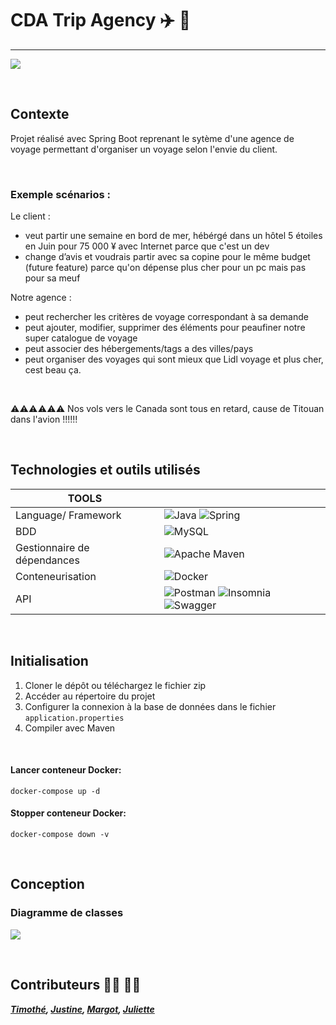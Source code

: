 # CDA Trip Agency :airplane: :sunrise:

<hr>

![](https://media.giphy.com/media/v1.Y2lkPTc5MGI3NjExaHJvZXV6aGR6M25oa3BwcXlnNXJ3Y2doNjRuZnlwaDNyMXJ2dTEwayZlcD12MV9pbnRlcm5hbF9naWZfYnlfaWQmY3Q9Zw/M8wGfV2Ohj5mE1PYiX/giphy.gif)





<br>

## Contexte

Projet réalisé avec Spring Boot reprenant le sytème d'une agence de voyage permettant d'organiser un voyage selon l'envie du client. <br>


<br>

### Exemple scénarios  :

Le client  :
- veut partir une semaine en bord de mer, hébérgé dans un hôtel 5 étoiles en Juin pour 75 000 ¥ avec Internet parce que c'est un dev
- change d’avis et voudrais partir avec sa copine pour le même budget (future feature) parce qu'on dépense plus cher pour un pc mais pas pour sa meuf


Notre agence  :
- peut rechercher les critères de voyage correspondant à sa demande 
- peut ajouter, modifier, supprimer des éléments pour peaufiner notre super catalogue de voyage
- peut associer des hébergements/tags a des villes/pays
- peut organiser des voyages qui sont mieux que Lidl voyage et plus cher, cest beau ça.
<br>

⚠️⚠️⚠️⚠️⚠️⚠️ 
Nos vols vers le Canada sont tous en retard, cause de Titouan dans l'avion !!!!!! 

<br>

## Technologies et outils utilisés 




| TOOLS                       |                                                                                                                            |
|-----------------------------|----------------------------------------------------------------------------------------------------------------------------|
| Language/ Framework         | ![Java](https://img.shields.io/badge/java-%23ED8B00.svg?style=for-the-badge&logo=openjdk&logoColor=white) ![Spring](https://img.shields.io/badge/spring-%236DB33F.svg?style=for-the-badge&logo=spring&logoColor=white)              |
| BDD                         | ![MySQL](https://img.shields.io/badge/mysql-%2300f.svg?style=for-the-badge&logo=mysql&logoColor=white)                     |   |   |   |
| Gestionnaire de dépendances | ![Apache Maven](https://img.shields.io/badge/Apache%20Maven-C71A36?style=for-the-badge&logo=Apache%20Maven&logoColor=white) |
| Conteneurisation            | ![Docker](https://img.shields.io/badge/docker-%230db7ed.svg?style=for-the-badge&logo=docker&logoColor=white)               |
| API              | ![Postman](https://img.shields.io/badge/Postman-FF6C37?style=for-the-badge&logo=postman&logoColor=white) ![Insomnia](https://img.shields.io/badge/Insomnia-black?style=for-the-badge&logo=insomnia&logoColor=5849BE)    ![Swagger](https://img.shields.io/badge/-Swagger-%23Clojure?style=for-the-badge&logo=swagger&logoColor=white)              |
<br>

## Initialisation


1. Cloner le dépôt ou téléchargez le fichier zip
2. Accéder au répertoire du projet
3. Configurer la connexion à la base de données dans le fichier `application.properties` 
4. Compiler avec Maven

<br>

#### Lancer conteneur Docker:
````
docker-compose up -d
````

#### Stopper conteneur Docker:

````
docker-compose down -v
````

<br>

## Conception


### Diagramme de classes

![](https://www.planttext.com/api/plantuml/png/fLDDQyCm3BtxLvYSDiB2TisfPHsK7KRPIkzEegO2nmwoMrR6_ljavxCTFOm54YjFblpq92-SL-IFZPP2mzvBRoLXVV2oGeBIepL2b5ev9tVsh6gGNoB5IkOIZHTfgyukbnl-YlI4MaCkTs4HAMV5_TPwfNDPsMCHC6ERPurWV2wT9pHrX0g2LtiarwVia0sJmX9RPVpWE5bEjRDQf0VhWUrrM4H907HtBzonRGcRQ3UsmZr6KtmF_0FBZlrqqaJaWlqK5FzlHytgdyLOVH7HQbM2wxMO8IjqhJN8qembXjDMq7Bnev0HMnBX2IPrA-LXoHRbSiLc1xo3Pnq7fBHDgsg37FGni2Ny7Bj1u81EKIDkz04elFmpw3dJS2xjLEOQ2g0Q6kxdRu768_zM-rYWALwynSbxGPs7gyxbLjN_BuAJtEnks2L479laAP4F3vRNB7jBUfAXpptG-IP7l2bNlfbUDtQ4uUu6xkgyUUXSzkGno_gDqGgITCy2JCMN-WS0)

[//]: # ()
[//]: # (```puml)

[//]: # ()
[//]: # (    left to right direction)

[//]: # ()
[//]: # (class Voyage {)

[//]: # (+id : int)

[//]: # (+pays: Pays)

[//]: # (+ville: Ville)

[//]: # (+tarifTotal: double)

[//]: # (+nomClient: string)

[//]: # (+nombreJours: int)

[//]: # (+nombreParticipants: int)

[//]: # (+vol: Vol)

[//]: # (+hotel: Hotel)

[//]: # (creer&#40;&#41;)

[//]: # (supprimer&#40;&#41;)

[//]: # (modifier&#40;&#41;)

[//]: # ()
[//]: # (})

[//]: # ()
[//]: # (class Pays {)

[//]: # (+id: int)

[//]: # (+nom: string)

[//]: # (+ville: Ville)

[//]: # ()
[//]: # (})

[//]: # ()
[//]: # (class Ville {)

[//]: # (+id: int)

[//]: # (+nom: string)

[//]: # (+pays: Pays)

[//]: # ()
[//]: # (})

[//]: # ()
[//]: # (class Vol {)

[//]: # (+id: int)

[//]: # (+placesTotal: int)

[//]: # (+placesDisponibles: int)

[//]: # (+villeDepart: Ville)

[//]: # (+villeArrivee: Ville)

[//]: # (+dateAller: Date)

[//]: # (+dateRetour: Date)

[//]: # (+compagnie: String)

[//]: # (+prix: double)

[//]: # (reserver&#40;&#41;)

[//]: # (rechercher&#40;&#41;)

[//]: # (creer&#40;&#41;)

[//]: # (modifier&#40;&#41;)

[//]: # (supprimer&#40;&#41;)

[//]: # ()
[//]: # (})

[//]: # ()
[//]: # (class Hebergement {)

[//]: # (+id: int)

[//]: # (+nom: String)

[//]: # (+placesTotal: int)

[//]: # (+placesDisponibles: int)

[//]: # (+ville: Ville)

[//]: # (+nbEtoiles: int)

[//]: # (+prix: double)

[//]: # (+tag Tag)

[//]: # (reserver&#40;&#41;)

[//]: # (rechercher&#40;&#41;)

[//]: # (creer&#40;&#41;)

[//]: # (modifier&#40;&#41;)

[//]: # (supprimer&#40;&#41;)

[//]: # ()
[//]: # (})

[//]: # ()
[//]: # (class Tag {)

[//]: # (+id: int)

[//]: # (+nom: string)

[//]: # ()
[//]: # (})

[//]: # ()
[//]: # ()
[//]: # ()
[//]: # (Pays "1" --o "1..N" Ville)

[//]: # (Vol "1..N" --o "1" Ville)

[//]: # (Voyage "1..N" --o "1" Hebergement)

[//]: # (Voyage "1..N" --o "1" Vol)

[//]: # (Ville "1" --o "1..N" Hebergement)

[//]: # (Hebergement "0.." --o "0.." Tag)

[//]: # ()
[//]: # ()
[//]: # (  )
[//]: # (```)
<br>

## Contributeurs  :woman_technologist: :man_technologist:



**_[Timothé](https://github.com/timothedepoorter), [Justine](https://github.com/Arheee), [Margot](https://media.giphy.com/media/v1.Y2lkPTc5MGI3NjExbHd5YTdvcTl0dTduaXVkZ3p0YWJxd3BkY3l3YW10YWliZXdzcTMyZSZlcD12MV9pbnRlcm5hbF9naWZfYnlfaWQmY3Q9Zw/HaBTHigPfnpYvHISuX/giphy.gif), [Juliette](https://github.com/Juliette117)_**

<br>


